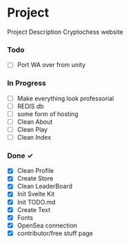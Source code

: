 # Project

Project Description
Cryptochess website

### Todo

- [ ] Port WA over from unity

### In Progress

- [ ] Make everything look professorial
- [ ] REDIS db
- [ ] some form of hosting
- [ ] Clean About
- [ ] Clean Play
- [ ] Clean Index

### Done ✓

- [x] Clean Profile
- [x] Create Store
- [x] Clean LeaderBoard
- [x] Init Svelte Kit
- [x] Init TODO.md
- [x] Create Text
- [x] Fonts
- [x] OpenSea connection
- [x] contributor/free stuff page
